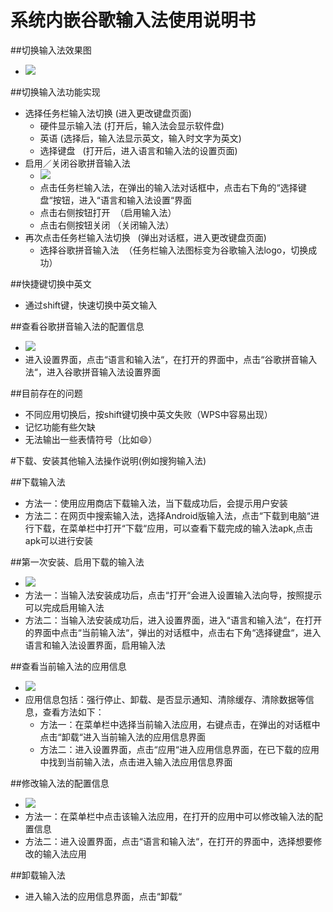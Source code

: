 # 系统内嵌谷歌输入法使用说明书

##切换输入法效果图
  - ![](https://github.com/openthos/app-testing-results/blob/master/IMGview/GoogleTypyWriting.png)

##切换输入法功能实现
  - 选择任务栏输入法切换    (进入更改键盘页面)
    - 硬件显示输入法   (打开后，输入法会显示软件盘)
    - 英语   (选择后，输入法显示英文，输入时文字为英文)
    - 选择键盘   (打开后，进入语言和输入法的设置页面)
  - 启用／关闭谷歌拼音输入法  
      - ![](https://github.com/openthos/app-testing-results/blob/master/IMGview/%E6%9B%B4%E6%94%B9%E9%94%AE%E7%9B%98.png)
      - 点击任务栏输入法，在弹出的输入法对话框中，点击右下角的“选择键盘“按钮，进入“语言和输入法设置“界面
      - 点击右侧按钮打开  （启用输入法）
      - 点击右侧按钮关闭  （关闭输入法）
  - 再次点击任务栏输入法切换    (弹出对话框，进入更改键盘页面)     
      - 选择谷歌拼音输入法  （任务栏输入法图标变为谷歌输入法logo，切换成功）
      
##快捷键切换中英文
  - 通过shift键，快速切换中英文输入

##查看谷歌拼音输入法的配置信息
  - ![](https://github.com/openthos/app-testing-results/blob/master/IMGview/%E8%B0%B7%E6%AD%8C%E6%8B%BC%E9%9F%B3%E8%BE%93%E5%85%A5%E6%B3%95%E8%AE%BE%E7%BD%AE.png)
  - 进入设置界面，点击“语言和输入法“，在打开的界面中，点击“谷歌拼音输入法“，进入谷歌拼音输入法设置界面

##目前存在的问题
  - 不同应用切换后，按shift键切换中英文失败（WPS中容易出现）
  - 记忆功能有些欠缺
  - 无法输出一些表情符号（比如😄）
  
#下载、安装其他输入法操作说明(例如搜狗输入法)

##下载输入法
  - 方法一：使用应用商店下载输入法，当下载成功后，会提示用户安装
  - 方法二：在网页中搜索输入法，选择Android版输入法，点击“下载到电脑“进行下载，在菜单栏中打开“下载“应用，可以查看下载完成的输入法apk,点击apk可以进行安装
  
##第一次安装、启用下载的输入法
  - ![](https://github.com/openthos/app-testing-results/blob/master/IMGview/%E5%90%AF%E7%94%A8%E6%90%9C%E7%8B%97%E8%BE%93%E5%85%A5%E6%B3%95.png)
  - 方法一：当输入法安装成功后，点击“打开“会进入设置输入法向导，按照提示可以完成启用输入法
  - 方法二：当输入法安装成功后，进入设置界面，进入“语言和输入法“，在打开的界面中点击“当前输入法“，弹出的对话框中，点击右下角“选择键盘“，进入语言和输入法设置界面，启用输入法
  
##查看当前输入法的应用信息
  - ![](https://github.com/openthos/app-testing-results/blob/master/IMGview/%E6%90%9C%E7%8B%97%E8%BE%93%E5%85%A5%E6%B3%95%E5%BA%94%E7%94%A8%E4%BF%A1%E6%81%AF.png)
  - 应用信息包括：强行停止、卸载、是否显示通知、清除缓存、清除数据等信息，查看方法如下：
      - 方法一：在菜单栏中选择当前输入法应用，右键点击，在弹出的对话框中点击“卸载“进入当前输入法的应用信息界面
      - 方法二：进入设置界面，点击“应用“进入应用信息界面，在已下载的应用中找到当前输入法，点击进入输入法应用信息界面

##修改输入法的配置信息
  - ![](https://github.com/openthos/app-testing-results/blob/master/IMGview/%E5%90%AF%E7%94%A8%E6%90%9C%E7%8B%97%E8%BE%93%E5%85%A5%E6%B3%95.png)
  - 方法一：在菜单栏中点击该输入法应用，在打开的应用中可以修改输入法的配置信息
  - 方法二：进入设置界面，点击“语言和输入法“，在打开的界面中，选择想要修改的输入法应用

##卸载输入法
  - 进入输入法的应用信息界面，点击“卸载“
  
